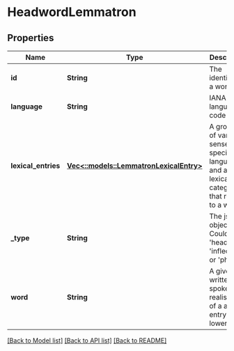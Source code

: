 # HeadwordLemmatron

## Properties
Name | Type | Description | Notes
------------ | ------------- | ------------- | -------------
**id** | **String** | The identifier of a word | [default to null]
**language** | **String** | IANA language code | [default to null]
**lexical_entries** | [**Vec<::models::LemmatronLexicalEntry>**](LemmatronLexicalEntry.md) | A grouping of various senses in a specific language, and a lexical category that relates to a word | [default to null]
**_type** | **String** | The json object type. Could be &#39;headword&#39;, &#39;inflection&#39; or &#39;phrase&#39; | [optional] [default to null]
**word** | **String** | A given written or spoken realisation of a an entry, lowercased. | [default to null]

[[Back to Model list]](../README.md#documentation-for-models) [[Back to API list]](../README.md#documentation-for-api-endpoints) [[Back to README]](../README.md)


